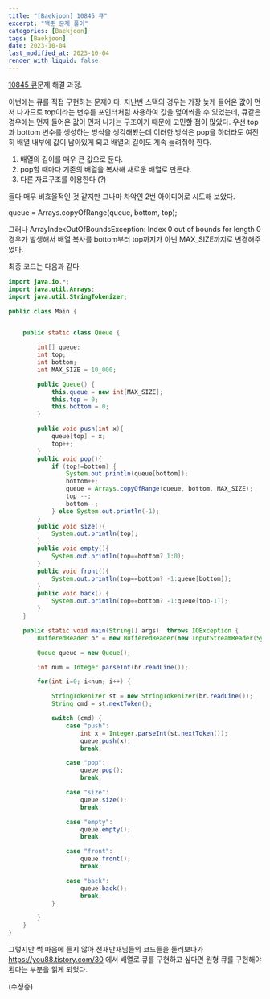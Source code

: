 ```yaml
---
title: "[Baekjoon] 10845 큐"
excerpt: "백준 문제 풀이"
categories: [Baekjoon]
tags: [Baekjoon]
date: 2023-10-04
last_modified_at: 2023-10-04
render_with_liquid: false
---
```


[10845 큐](https://www.acmicpc.net/problem/10845)문제 해결 과정.

이번에는 큐를 직접 구현하는 문제이다. 지난번 스택의 경우는 가장 늦게 들어온 값이 먼저 나가므로 top이라는 변수를 포인터처럼 사용하여 값을 덮어씌울 수 있었는데, 큐같은 경우에는 먼저 들어온 값이 먼저 나가는 구조이기 때문에 고민할 점이 많았다.
우선 top과 bottom 변수를 생성하는 방식을 생각해봤는데 이러한 방식은 pop을 하더라도 여전히 배열 내부에 값이 남아있게 되고 배열의 길이도 계속 늘려줘야 한다.

1. 배열의 길이를 매우 큰 값으로 둔다.
2. pop할 때마다 기존의 배열을 복사해 새로운 배열로 만든다.
3. 다른 자료구조를 이용한다 (?)

둘다 매우 비효율적인 것 같지만 그나마 차악인 2번 아이디어로 시도해 보았다.

queue = Arrays.copyOfRange(queue, bottom, top); 

그러나 ArrayIndexOutOfBoundsException: Index 0 out of bounds for length 0 경우가 발생해서 배열 복사를 bottom부터 top까지가 아닌 MAX_SIZE까지로 변경해주었다.

최종 코드는 다음과 같다.

```java
import java.io.*;
import java.util.Arrays;
import java.util.StringTokenizer;

public class Main {


    public static class Queue {

        int[] queue;
        int top;
        int bottom;
        int MAX_SIZE = 10_000;

        public Queue() {
            this.queue = new int[MAX_SIZE];
            this.top = 0;
            this.bottom = 0;
        }

        public void push(int x){
            queue[top] = x;
            top++;
        }
        public void pop(){
            if (top!=bottom) {
                System.out.println(queue[bottom]);
                bottom++;
                queue = Arrays.copyOfRange(queue, bottom, MAX_SIZE);
                top --;
                bottom--;
            } else System.out.println(-1);
        }
        public void size(){
            System.out.println(top);
        }
        public void empty(){
            System.out.println(top==bottom? 1:0);
        }
        public void front(){
            System.out.println(top==bottom? -1:queue[bottom]);
        }
        public void back() {
            System.out.println(top==bottom? -1:queue[top-1]);
        }
    }

    public static void main(String[] args)  throws IOException {
        BufferedReader br = new BufferedReader(new InputStreamReader(System.in));

        Queue queue = new Queue();

        int num = Integer.parseInt(br.readLine());

        for(int i=0; i<num; i++) {

            StringTokenizer st = new StringTokenizer(br.readLine());
            String cmd = st.nextToken();

            switch (cmd) {
                case "push":
                    int x = Integer.parseInt(st.nextToken());
                    queue.push(x);
                    break;

                case "pop":
                    queue.pop();
                    break;

                case "size":
                    queue.size();
                    break;

                case "empty":
                    queue.empty();
                    break;

                case "front":
                    queue.front();
                    break;

                case "back":
                    queue.back();
                    break;
            }

        }
    }
}
```

그렇지만 썩 마음에 들지 않아 천재만재님들의 코드들을 둘러보다가 https://you88.tistory.com/30 에서 배열로 큐를 구현하고 싶다면 원형 큐를 구현해야 된다는 부분을 읽게 되었다.


(수정중)


